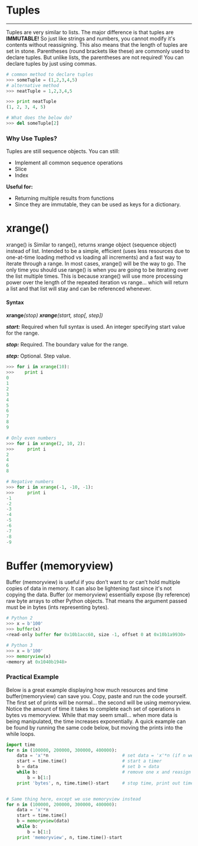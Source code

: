 # Tuples

---

Tuples are very similar to lists. The major difference is that tuples are **IMMUTABLE!** So just like strings and numbers, you cannot modify it's contents without reassigning. This also means that the length of tuples are set in stone. Parentheses \(round brackets like these\) are commonly used to declare tuples. But unlike lists, the parentheses are not required! You can declare tuples by just using commas.

```py
# common method to declare tuples
>>> someTuple = (1,2,3,4,5)
# alternative method
>>> neatTuple = 1,2,3,4,5

>>> print neatTuple
(1, 2, 3, 4, 5)

# What does the below do?
>>> del someTuple[2]
```

### Why Use Tuples?

Tuples are still sequence objects. You can still:​
* Implement all common sequence operations​
* Slice​
* Index​

**Useful for:**​
* Returning multiple results from functions​
* Since they are immutable, they can be used as keys for a dictionary.​

# xrange\(\)

xrange\(\) is Similar to range\(\), returns xrange object \(sequence object\) instead of list. Intended to be a simple, efficient \(uses less resources due to one-at-time loading method vs loading all increments\) and a fast way to iterate through a range. In most cases, xrange\(\) will be the way to go. The only time you should use range\(\) is when you are going to be iterating over the list multiple times. This is because xrange\(\) will use more processing power over the length of the repeated iteration vs range... which will return a list and that list will stay and can be referenced whenever.

#### Syntax

**xrange**_\(stop\) _**xrange**_\(start, stop\[, step\]\)_

_**start:**_ Required when full syntax is used. An integer specifying start value for the range.

_**stop:**_ Required. The boundary value for the range.

_**step:**_ Optional. Step value.

```py
>>> for i in xrange(10):
>>>    print i
0
1
2
3
4
5
6
7
8
9

# Only even numbers
>>> for i in xrange(2, 10, 2):
>>>     print i
2
4
6
8

# Negative numbers
>>> for i in xrange(-1, -10, -1):
>>>     print i
-1
-2
-3
-4
-5
-6
-7
-8
-9
```

# Buffer \(memoryview\)

Buffer \(memoryview\) is useful if you don’t want to or can’t hold multiple copies of data in memory. It can also be lightening fast since it's not copying the data. Buffer \(or memoryview\) essentially expose \(by reference\) raw byte arrays to other Python objects. That means the argument passed must be in bytes \(ints representing bytes\).

```py
# Python 2
>>> x = b'100'
>>> buffer(x)
<read-only buffer for 0x10b1acc60, size -1, offset 0 at 0x10b1a9930>

# Python 3
>>> x = b'100'
>>> memoryview(x)
<memory at 0x1040b1948>
```

### Practical Example

Below is a great example displaying how much resources and time buffer\(memoryview\) can save you. Copy, paste and run the code yourself. The first set of prints will be normal... the second will be using memoryview. Notice the amount of time it takes to complete each set of operations in bytes vs memoryview. While that may seem small... when more data is being manipulated, the time increases exponentially. A quick example can be found by running the same code below, but moving the prints into the while loops.

```py
import time
for n in (100000, 200000, 300000, 400000):
    data = 'x'*n                            # set data = 'x'*n (if n were 5, xxxxxx)
    start = time.time()                     # start a timer
    b = data                                # set b = data
    while b:                                # remove one x and reasign to b, continue until 0
        b = b[1:]
    print 'bytes', n, time.time()-start     # stop time, print out time it took to do operation


# Same thing here, except we use memoryview instead
for n in (100000, 200000, 300000, 400000):
    data = 'x'*n
    start = time.time()
    b = memoryview(data)
    while b:
        b = b[1:]
    print 'memoryview', n, time.time()-start
```



